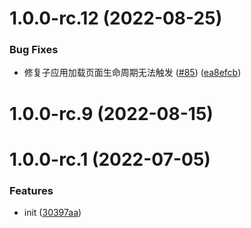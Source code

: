 # 1.0.0-rc.12 (2022-08-25)


### Bug Fixes

* 修复子应用加载页面生命周期无法触发 ([#85](https://github.com/Tencent/wujie/issues/85)) ([ea8efcb](https://github.com/Tencent/wujie/commit/ea8efcb2c8ac0c2378f9154e684d883497ef9a45))



# 1.0.0-rc.9 (2022-08-15)



# 1.0.0-rc.1 (2022-07-05)


### Features

* init ([30397aa](https://github.com/Tencent/wujie/commit/30397aaa675a4d07bde278aa9d30447c7efe6625))



